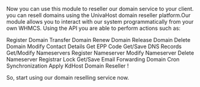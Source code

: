 Now you can use this module to reseller our domain service to your client. you can resell domains using the UnivaHost domain reseller platform.Our module allows you to interact with our system programmatically from your own WHMCS.
Using the API you are able to perform actions such as:







Register Domain
Transfer Domain
Renew Domain
Release Domain
Delete Domain
Modify Contact Details
Get EPP Code
Get/Save DNS Records
Get/Modify Nameservers
Register Nameserver
Modify Nameserver
Delete Nameserver
Registrar Lock
Get/Save Email Forwarding
Domain Cron Synchronization
Apply KdHost Domain Reseller !

So, start using our domain reselling service now.
